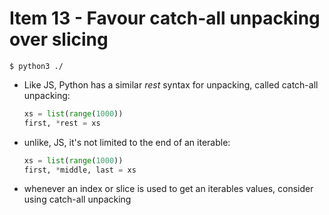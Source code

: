 # Item 13 - Favour catch-all unpacking over slicing

```
$ python3 ./
```

- Like JS, Python has a similar _rest_ syntax for unpacking, called catch-all
  unpacking:

  ```python
  xs = list(range(1000))
  first, *rest = xs
  ```
- unlike, JS, it's not limited to the end of an iterable:

  ```python
  xs = list(range(1000))
  first, *middle, last = xs
  ```
- whenever an index or slice is used to get an iterables values, consider using
  catch-all unpacking
